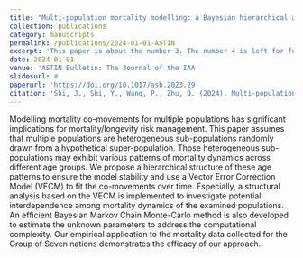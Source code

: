 ```yaml
---
title: "Multi-population mortality modelling: a Bayesian hierarchical approach"
collection: publications
category: manuscripts
permalink: /publications/2024-01-01-ASTIN
excerpt: 'This paper is about the number 3. The number 4 is left for future work.'
date: 2024-01-01
venue: 'ASTIN Bulletin: The Journal of the IAA'
slidesurl: #
paperurl: 'https://doi.org/10.1017/asb.2023.29'
citation: 'Shi, J., Shi, Y., Wang, P., Zhu, D. (2024). Multi-population mortality modelling: a Bayesian hierarchical approach. <i>ASTIN Bulletin: The Journal of the IAA</i>, 54(1), 46-74.'
---
```


Modelling mortality co-movements for multiple populations has significant implications for mortality/longevity risk management. This paper assumes that multiple populations are heterogeneous sub-populations randomly drawn from a hypothetical super-population. Those heterogeneous sub-populations may exhibit various patterns of mortality dynamics across different age groups. We propose a hierarchical structure of these age patterns to ensure the model stability and use a Vector Error Correction Model (VECM) to fit the co-movements over time. Especially, a structural analysis based on the VECM is implemented to investigate potential interdependence among mortality dynamics of the examined populations. An efficient Bayesian Markov Chain Monte-Carlo method is also developed to estimate the unknown parameters to address the computational complexity. Our empirical application to the mortality data collected for the Group of Seven nations demonstrates the efficacy of our approach.
